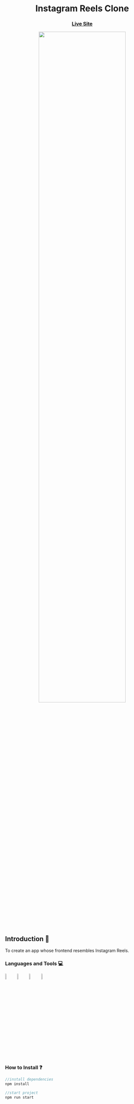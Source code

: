 <h1 align="center">Instagram Reels Clone</h3> 
<p> <a href="https://ig-reels-clone-5f739.web.app/"><h3 align="center" >Live Site</h3></a>
</p>

<p align="center">
<img src="https://i.ibb.co/X5g3jKW/ig-reels-clone.png" height="75%" width="75%" >
</p>

## Introduction 🚀
To create an app whose frontend resembles Instagram Reels.

<h3 align="left">Languages and Tools 💻 </h3>
<p>
<a href="https://reactjs.org/" target="_blank"> <img src="https://cdn4.iconfinder.com/data/icons/logos-3/600/React.js_logo-256.png" alt="c" width="7%" height="7%"/></a>
<a href="https://firebase.google.com/" target="_blank"> <img src="https://img.icons8.com/color/344/google-firebase-console.png" alt="c" width="7%" height="7%"/></a>
  <a href="https://material-ui.com/" target="_blank"> <img src="https://img.icons8.com/color/344/material-ui.png" alt="c" width="7%" height="7%"/></a>
 <a href="https://code.visualstudio.com/" target="_blank"> <img src="https://img.icons8.com/fluent/344/visual-studio-code-2019.png" alt="c" width="7%" height="7%"/></a>
</p>

<h3 align="left">How to Install ❓ </h3>

```javascript
//install dependencies
npm install

//start project
npm run start 
```


